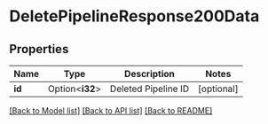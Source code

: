 # DeletePipelineResponse200Data

## Properties

Name | Type | Description | Notes
------------ | ------------- | ------------- | -------------
**id** | Option<**i32**> | Deleted Pipeline ID | [optional]

[[Back to Model list]](../README.md#documentation-for-models) [[Back to API list]](../README.md#documentation-for-api-endpoints) [[Back to README]](../README.md)


